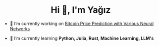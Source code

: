 <h1 align="center">Hi 👋, I'm Yağız</h1>

<!--
**Mechres/Mechres** is a ✨ _special_ ✨ repository because its `README.md` (this file) appears on your GitHub profile.

Here are some ideas to get you started:

- 🔭 I’m currently working on ...
- 🌱 I’m currently learning ...
- 👯 I’m looking to collaborate on ...
- 🤔 I’m looking for help with ...
- 💬 Ask me about ...
- 📫 How to reach me: ...
- 😄 Pronouns: ...
- ⚡ Fun fact: ...
-->

- 🔭 I’m currently working on [Bitcoin Price Prediction with Various Neural Networks](https://github.com/Mechres/bitcoin-prediction)


- 🌱 I’m currently learning **Python, Julia, Rust, Machine Learning, LLM's**


